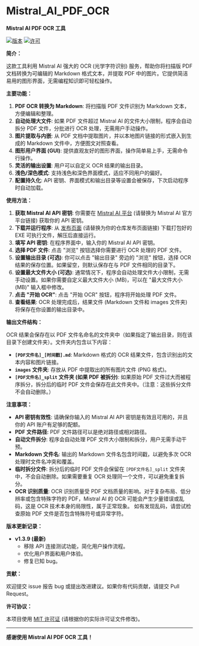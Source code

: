 # Mistral_AI_PDF_OCR

**Mistral AI PDF OCR 工具**

[![版本](https://img.shields.io/badge/版本-1.3.9-blue)](https:/github.com/msjsc001/Mistral_AI_PDF_OCR/releases/tag/v1.3.9)  [![许可](https://img.shields.io/badge/许可-MIT-green)](LICENSE)  <!-- 可以根据你的实际仓库信息添加版本和许可徽章 -->

**简介：**

这款工具利用 Mistral AI 强大的 OCR (光学字符识别) 服务，帮助你将扫描版 PDF 文档转换为可编辑的 Markdown 格式文本，并提取 PDF 中的图片。它提供简洁易用的图形界面，无需编程知识即可轻松操作。

**主要功能：**

1. **PDF OCR 转换为 Markdown**: 将扫描版 PDF 文件识别为 Markdown 文本，方便编辑和整理。
2. **自动处理大文件**:  如果 PDF 文件超过 Mistral AI 的文件大小限制，程序会自动拆分 PDF 文件，分批进行 OCR 处理，无需用户手动操作。
3. **图片提取与内嵌**:  从 PDF 文档中提取图片，并以本地图片链接的形式嵌入到生成的 Markdown 文件中，方便图文对照查看。
4. **图形用户界面 (GUI)**:  提供直观友好的图形界面，操作简单易上手，无需命令行操作。
5. **灵活的输出设置**:  用户可以自定义 OCR 结果的输出目录。
6. **浅色/深色模式**:  支持浅色和深色界面模式，适应不同用户的偏好。
7. **配置持久化**:  API 密钥、界面模式和输出目录等设置会被保存，下次启动程序时自动加载。

**使用方法：**

1. **获取 Mistral AI API 密钥**: 你需要在 [Mistral AI 平台](https://mistral.ai/) (请替换为 Mistral AI 官方平台链接) 获取你的 API 密钥。
2. **下载并运行程序**:  从 [发布页面](https://github.com/your-github-username/your-repo-name/releases) (请替换为你的仓库发布页面链接) 下载打包好的 EXE 可执行文件，解压后直接运行。
3. **填写 API 密钥**: 在程序界面中，输入你的 Mistral AI API 密钥。
4. **选择 PDF 文件**: 点击 "浏览" 按钮选择你需要进行 OCR 处理的 PDF 文件。
5. **设置输出目录 (可选)**:  你可以点击 "输出目录" 旁边的 "浏览" 按钮，选择 OCR 结果的保存位置。如果留空，则默认保存在与 PDF 文件相同的目录下。
6. **设置最大文件大小 (可选)**:  通常情况下，程序会自动处理文件大小限制，无需手动设置。如果你需要自定义最大文件大小 (MB)，可以在 "最大文件大小 (MB)" 输入框中修改。
7. **点击 "开始 OCR"**:  点击 "开始 OCR" 按钮，程序将开始处理 PDF 文件。
8. **查看结果**:  OCR 处理完成后，结果文件 (Markdown 文件和 images 文件夹) 将保存在你设置的输出目录中。

**输出文件结构：**

OCR 结果会保存在以 PDF 文件名命名的文件夹中（如果指定了输出目录，则在该目录下创建文件夹）。文件夹内包含以下内容：

* **`[PDF文件名]_[时间戳].md`**:  Markdown 格式的 OCR 结果文件，包含识别出的文本内容和图片链接。
* **`images` 文件夹**:  存放从 PDF 中提取出的所有图片文件 (PNG 格式)。
* **`[PDF文件名]_split` 文件夹 (如果 PDF 被拆分)**:  如果原始 PDF 文件过大而被程序拆分，拆分后的临时 PDF 文件会保存在此文件夹中。（注意：这些拆分文件不会自动删除。）

**注意事项：**

* **API 密钥有效性**:  请确保你输入的 Mistral AI API 密钥是有效且可用的，并且你的 API 账户有足够的配额。
* **PDF 文件路径**:  PDF 文件路径可以是绝对路径或相对路径。
* **自动文件拆分**:  程序会自动处理 PDF 文件大小限制和拆分，用户无需手动干预。
* **Markdown 文件名**:  输出的 Markdown 文件名包含时间戳，以避免多次 OCR 处理时文件名冲突和覆盖。
* **临时拆分文件**:  拆分后的临时 PDF 文件会保留在 `[PDF文件名]_split` 文件夹中，不会自动删除。如果需要重复 OCR 处理同一个文件，可以避免重复拆分。
* **OCR 识别质量**:  OCR 识别质量受 PDF 文档质量的影响。对于复杂布局、低分辨率或包含特殊字符的 PDF，Mistral AI 的 OCR 可能会产生少量错误或乱码，这是 OCR 技术本身的局限性，属于正常现象。  如有发现乱码，请尝试检查原始 PDF 文件是否包含特殊符号或异常字符。

**版本更新记录：**

* **v1.3.9 (最新)**
    * 移除 API 连接测试功能，简化用户操作流程。
    * 优化用户界面和用户体验。
    * 修复已知 bug。

**贡献：**

欢迎提交 issue 报告 bug 或提出改进建议。如果你有代码贡献，请提交 Pull Request。

**许可协议：**

本项目使用 [MIT 许可证](LICENSE) (请根据你的实际许可证文件修改)。

---

**感谢使用 Mistral AI PDF OCR 工具！**

